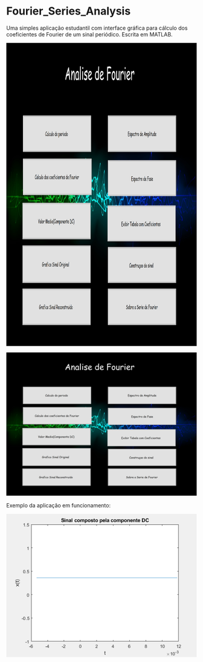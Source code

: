 # Fourier_Series_Analysis

Uma simples aplicação estudantil com interface gráfica para cálculo dos coeficientes de Fourier de um sinal periódico.
Escrita em MATLAB.

<img src="https://github.com/CAMonteiroFH/fourier_series_analysis/blob/main/images/ui.png" width="600" height="800" />

![alt text](https://github.com/CAMonteiroFH/fourier_series_analysis/blob/main/images/ui.png)

Exemplo da aplicação em funcionamento:

![alt text](https://github.com/CAMonteiroFH/fourier_series_analysis/blob/main/images/example.gif)


